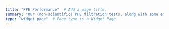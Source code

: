 ```yaml
---
title: "PPE Performance"  # Add a page title.
summary: "Our (non-scientific) PPE filtration tests, along with some external resources related to CoViD-19 and disease prevention that we consider reliable."  # Add a page description.
type: "widget_page"  # Page type is a Widget Page
---
```

